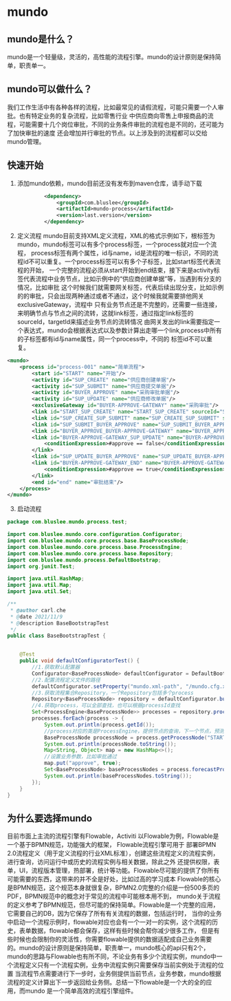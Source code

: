 # mundo

## mundo是什么？
mundo是一个轻量级，灵活的，高性能的流程引擎。mundo的设计原则是保持简单，职责单一。

## mundo可以做什么？
我们工作生活中有各种各样的流程，比如最常见的请假流程，可能只需要一个人审批。也有特定业务的复杂流程，比如零售行业
中供应商向零售上申报商品的流程，可能需要十几个岗位审批，不同的业务条件审批的流程也是不同的，还可能为了加快审批的速度
还会增加并行审批的节点。以上涉及到的流程都可以交给mundo管理。

## 快速开始
1. 添加mundo依赖，mundo目前还没有发布到maven仓库，请手动下载
```xml
            <dependency>
                <groupId>com.bluslee</groupId>
                <artifactId>mundo-process</artifactId>
                <version>last.version</version>
            </dependency>
```
2. 定义流程
mundo目前支持XML定义流程，XML的格式示例如下，根标签为mundo，mundo标签可以有多个process标签，一个process就对应一个流程，
process标签有两个属性，id与name，id是流程的唯一标识，不同的流程id不可以重复。一个process标签可以有多个子标签，比如start标签代表流程的开始，
一个完整的流程必须从start开始到end结束，接下来是activity标签代表流程中业务节点，比如示例中的“供应商创建单据”等，当遇到有分支的情况，比如审批
这个时候我们就需要网关标签，代表后续出现分支，比如示例的的审批，只会出现两种通过或者不通过，这个时候我就需要排他网关exclusiveGateway，流程中
只有业务节点还是不完整的，还需要一些连接，来明确节点与节点之间的流转，这就link标签，通过指定link标签的sourceId，targetId来描述业务节点的流转情况
由网关发出的link需要指定一个表达式，mundo会根据表达式以及参数计算出走哪一个link,process中所有的子标签都有id与name属性，同一个process中，不同的
标签id不可以重复。
```xml
<mundo>
    <process id="process-001" name="简单流程">
        <start id="START" name="开始"/>
        <activity id="SUP_CREATE" name="供应商创建单据"/>
        <activity id="SUP_SUBMIT" name="供应商提交单据"/>
        <activity id="BUYER_APPROVE" name="采购审批单据"/>
        <activity id="SUP_UPDATE" name="供应商修改单据"/>
        <exclusiveGateway id="BUYER-APPROVE-GATEWAY" name="采购审批"/>
        <link id="START_SUP_CREATE" name="START_SUP_CREATE" sourceId="START" targetId="SUP_CREATE"/>
        <link id="SUP_CREATE_SUP_SUBMIT" name="SUP_CREATE_SUP_SUBMIT" sourceId="SUP_CREATE" targetId="SUP_SUBMIT"/>
        <link id="SUP_SUBMIT_BUYER_APPROVE" name="SUP_SUBMIT_BUYER_APPROVE" sourceId="SUP_SUBMIT" targetId="BUYER_APPROVE"/>
        <link id="BUYER_APPROVE_BUYER-APPROVE-GATEWAY" name="BUYER_APPROVE_BUYER-APPROVE-GATEWAY" sourceId="BUYER_APPROVE" targetId="buyer-approve-gateway"/>
        <link id="BUYER-APPROVE-GATEWAY_SUP_UPDATE" name="BUYER-APPROVE-GATEWAY_SUP_UPDATE" sourceId="BUYER-APPROVE-GATEWAY" targetId="SUP_UPDATE">
            <conditionExpression>#approve == false</conditionExpression>
        </link>
        <link id="SUP_UPDATE_BUYER_APPROVE" name="SUP_UPDATE_BUYER-APPROVE-GATEWAY" sourceId="SUP_UPDATE" targetId="BUYER_APPROVE"/>
        <link id="BUYER-APPROVE-GATEWAY_END" name="BUYER-APPROVE-GATEWAY_END" sourceId="BUYER-APPROVE-GATEWAY" targetId="end">
            <conditionExpression>#approve == true</conditionExpression>
        </link>
        <end id="end" name="审批结束"/>
    </process>
</mundo>
```   
3. 启动流程
```java
package com.bluslee.mundo.process.test;

import com.bluslee.mundo.core.configuration.Configurator;
import com.bluslee.mundo.core.process.base.BaseProcessNode;
import com.bluslee.mundo.core.process.base.ProcessEngine;
import com.bluslee.mundo.core.process.base.Repository;
import com.bluslee.mundo.process.DefaultBootstrap;
import org.junit.Test;

import java.util.HashMap;
import java.util.Map;
import java.util.Set;

/**
 * @author carl.che
 * @date 2021/11/9
 * @description BaseBootstrapTest
 */
public class BaseBootstrapTest {


    @Test
    public void defaultConfiguratorTest() {
        //1.获取默认配置器
        Configurator<BaseProcessNode> defaultConfigurator = DefaultBootstrap.getInstance().defaultConfigurator();
        //2.配置流程定义文件的路径
        defaultConfigurator.setProperty("mundo.xml-path", "/mundo.cfg.xml");
        //3.获取流程集合Repository，一个Repository包括多个process
        Repository<BaseProcessNode> repository = defaultConfigurator.build();
        //4.获取process，可以全部查找，也可以根据processId查找
        Set<ProcessEngine<BaseProcessNode>> processes = repository.processes();
        processes.forEach(process -> {
            System.out.println(process.getId());
            //process对应的类是ProcessEngine，提供节点的查询，下一个节点，预测后续节点的功能
            BaseProcessNode processNode = process.getProcessNode("START");
            System.out.println(processNode.toString());
            Map<String, Object> map = new HashMap<>();
            //设置业务参数，比如审批通过
            map.put("approve", true);
            Set<BaseProcessNode> baseProcessNodes = process.forecastProcessNode(processNode, map);
            System.out.println(baseProcessNodes.toString());
        });
    }
}
```
## 为什么要选择mundo
目前市面上主流的流程引擎有Flowable，Activiti 以Flowable为例，Flowable是一个基于BPMN规范，功能强大的框架， Flowable流程引擎可用于
部署BPMN 2.0流程定义（用于定义流程的行业XML标准），创建这些流程定义的流程实例，进行查询，访问运行中或历史的流程实例与相关数据，除此之外
还提供权限，表单，UI，流程版本管理，热部署，统计等功能。Flowable尽可能的提供了你所有可能需要的东西，这带来的并不全是好处，比如过高的学习成本
Flowable的核心是BPMN规范，这个规范本身就很复杂，BPMN2.0完整的介绍是一份500多页的PDF，BPMN规范中的概念对于常见的流程中可能根本用不到，
mundo关于流程的定义参考了BPMN规范，但尽可能的保持简单。Flowable是一个完整的应用，它需要自己的DB，因为它保存了所有有关流程的数据，包括运行时，
当你的业务中启动一个流程示例时，flowable对应也会有一个一对一的实例，这个流程的历史，表单数据，flowable都会保存，这样有些时候会帮你减少很多工作，
但是有些时候也会限制你的灵活性，你需要flowable提供的数据适配成自己业务需要的。mundo的设计原则是保持简单，职责单一，mundo核心的api只有2个，
mundo的思路与Flowable也有所不同，不论业务有多少个流程实例，mundo中一个流程定义只有一个流程实例，业务中流程实例只需要保存当前实例处于流程的位置
当流程节点需要进行下一步时，业务侧提供当前节点，业务参数，mundo根据流程的定义计算出下一步返回给业务侧。总结一下flowable是一个大的全的应用，而mundo
是一个简单高效的流程引擎组件。
